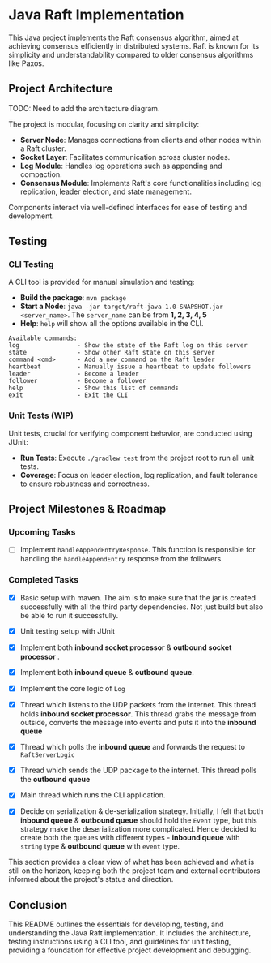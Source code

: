 # Java Raft Implementation

This Java project implements the Raft consensus algorithm, aimed at achieving consensus efficiently in distributed systems. Raft is known for its simplicity and understandability compared to older consensus algorithms like Paxos.

## Project Architecture

TODO: Need to add the architecture diagram. 

The project is modular, focusing on clarity and simplicity:

- **Server Node**: Manages connections from clients and other nodes within a Raft cluster.
- **Socket Layer**: Facilitates communication across cluster nodes.
- **Log Module**: Handles log operations such as appending and compaction.
- **Consensus Module**: Implements Raft's core functionalities including log replication, leader election, and state management.


Components interact via well-defined interfaces for ease of testing and development.

## Testing

### CLI Testing

A CLI tool is provided for manual simulation and testing:

- **Build the package**: `mvn package`
- **Start a Node**: `java -jar target/raft-java-1.0-SNAPSHOT.jar <server_name>`. The `server_name` can be from **1, 2, 3, 4, 5**
- **Help**: `help` will show all the options available in the CLI. 
```
Available commands:
log                - Show the state of the Raft log on this server
state              - Show other Raft state on this server
command <cmd>      - Add a new command on the Raft leader
heartbeat          - Manually issue a heartbeat to update followers
leader             - Become a leader
follower           - Become a follower
help               - Show this list of commands
exit               - Exit the CLI
```

### Unit Tests (WIP)

Unit tests, crucial for verifying component behavior, are conducted using JUnit:

- **Run Tests**: Execute `./gradlew test` from the project root to run all unit tests.
- **Coverage**: Focus on leader election, log replication, and fault tolerance to ensure robustness and correctness.

## Project Milestones & Roadmap

### Upcoming Tasks
- [ ] Implement `handleAppendEntryResponse`. This function is responsible for handling the `handleAppendEntry` response from the followers. 


### Completed Tasks
- [x] Basic setup with maven. The aim is to make sure that the jar is created successfully with all the third party dependencies. Not just build but also be able to run it successfully.
- [x] Unit testing setup with JUnit
- [x] Implement both **inbound socket processor** & **outbound socket processor** .
- [x] Implement both **inbound queue** & **outbound queue**.
- [x] Implement the core logic of `Log`
- [x] Thread which listens to the UDP packets from the internet. This thread holds **inbound socket processor**. This thread grabs the message from outside, converts the message into events and puts it into the **inbound queue**
- [x] Thread which polls the **inbound queue** and forwards the request to `RaftServerLogic`
- [x] Thread which sends the UDP package to the internet.  This thread polls the **outbound queue**
- [x] Main thread which runs the CLI application.
- [x] Decide on serialization & de-serialization strategy. Initially, I felt that both **inbound queue** & **outbound queue** should hold the `Event` type, but this strategy make the deserialization more complicated. Hence decided to create both the queues with different types - **inbound queue** with `string` type & **outbound queue** with `event` type.


This section provides a clear view of what has been achieved and what is still on the horizon, keeping both the project team and external contributors informed about the project's status and direction.


## Conclusion

This README outlines the essentials for developing, testing, and understanding the Java Raft implementation. It includes the architecture, testing instructions using a CLI tool, and guidelines for unit testing, providing a foundation for effective project development and debugging.
